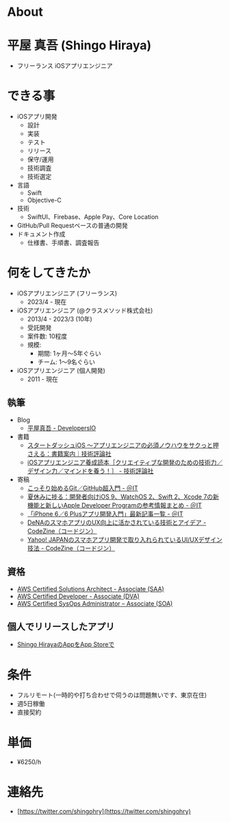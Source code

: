# About


# 平屋 真吾 (Shingo Hiraya)
- フリーランス iOSアプリエンジニア

# できる事
- iOSアプリ開発
    - 設計
    - 実装
    - テスト
    - リリース
    - 保守/運用
    - 技術調査
    - 技術選定
- 言語
    - Swift
    - Objective-C
- 技術
    - SwiftUI、Firebase、Apple Pay、Core Location
- GitHub/Pull Requestベースの普通の開発
- ドキュメント作成
    - 仕様書、手順書、調査報告

# 何をしてきたか
- iOSアプリエンジニア (フリーランス)
    - 2023/4 - 現在
- iOSアプリエンジニア (@クラスメソッド株式会社)
    - 2013/4 - 2023/3 (10年)
    - 受託開発
    - 案件数: 10程度
    - 規模: 
        - 期間: 1ヶ月〜5年ぐらい
        - チーム: 1〜9名ぐらい
- iOSアプリエンジニア (個人開発)
    - 2011 - 現在

## 執筆
- Blog
    - [平屋真吾 - DevelopersIO](https://dev.classmethod.jp/author/hiraya-shingo/)
- 書籍
    - [スタートダッシュiOS 〜アプリエンジニアの必須ノウハウをサクっと押さえる：書籍案内｜技術評論社](https://gihyo.jp/book/2020/978-4-297-11403-9)
    - [iOSアプリエンジニア養成読本［クリエイティブな開発のための技術力／デザイン力／マインドを養う！］ - 技術評論社](http://gihyo.jp/book/2014/978-4-7741-6385-7)
- 寄稿
    - [こっそり始めるGit／GitHub超入門 - ＠IT](http://www.atmarkit.co.jp/ait/series/3190/index.html)
    - [夏休みに捗る：開発者向けiOS 9、WatchOS 2、Swift 2、Xcode 7の新機能と新しいApple Developer Programの参考情報まとめ - ＠IT](http://www.atmarkit.co.jp/ait/articles/1507/24/news025.html)
    - [「iPhone 6／6 Plusアプリ開発入門」最新記事一覧 - ＠IT](http://www.atmarkit.co.jp/ait/kw/ios8dev.html)
    - [DeNAのスマホアプリのUX向上に活かされている技術とアイデア - CodeZine（コードジン）](https://codezine.jp/article/detail/7932)
    - [Yahoo! JAPANのスマホアプリ開発で取り入れられているUI/UXデザイン技法 - CodeZine（コードジン）](https://codezine.jp/article/detail/7931)

## 資格
- [AWS Certified Solutions Architect - Associate (SAA)](https://www.credly.com/badges/e21fb360-02f6-4d19-9bf0-3c3b4f5d644c/public_url)
- [AWS Certified Developer - Associate (DVA)](https://www.credly.com/badges/4fa58dd6-b90f-4d9f-8c3a-5e129d26b529/public_url)
- [AWS Certified SysOps Administrator – Associate (SOA)](https://www.credly.com/badges/164e4ea0-da32-4059-9393-bcae1cb70981/public_url)

## 個人でリリースしたアプリ
- [Shingo HirayaのAppをApp Storeで](https://apps.apple.com/jp/developer/shingo-hiraya/id495072964)

# 条件
- フルリモート(一時的や打ち合わせで伺うのは問題無いです、東京在住)
- 週5日稼働
- 直接契約

# 単価
- ¥6250/h

# 連絡先
- [https://twitter.com/shingohry](https://twitter.com/shingohry)

